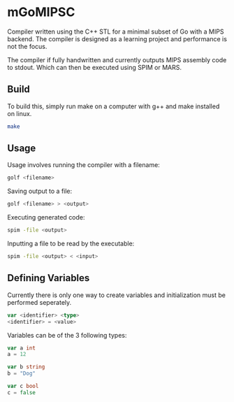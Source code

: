 # mGoMIPSC

Compiler written using the C++ STL for a minimal subset of Go with a MIPS backend. The compiler is designed as a learning project and performance is not the focus.

The compiler if fully handwritten and currently outputs MIPS assembly code to stdout. Which can then be executed using SPIM or MARS.

## Build

To build this, simply run make on a computer with g++ and make installed on linux.

```bash
make
```

## Usage

Usage involves running the compiler with a filename:
```bash
golf <filename>
```

Saving output to a file:
```bash
golf <filename> > <output>
```

Executing generated code:
```bash
spim -file <output>
```

Inputting a file to be read by the executable:
```bash
spim -file <output> < <input>
```

## Defining Variables

Currently there is only one way to create variables and initialization must be performed seperately.
```go
var <identifier> <type>
<identifier> = <value>
```

Variables can be of the 3 following types:
```go
var a int
a = 12

var b string
b = "Dog"

var c bool
c = false
```

